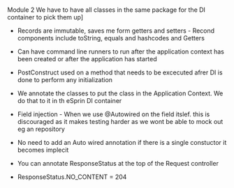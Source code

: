 ###
Module 2
We have to have all classes in the same package for the DI container to pick them up]
- Records are immutable, saves me form getters and setters - Recond components include toString, equals and hashcodes and Getters
- Can have command line runners to run after the application context has been created or after the application has started
- PostConstruct used on a method that needs to be excecuted afrer DI is done to perform any initialization
- We annotate the classes to put the class in the Application Context. We do that to it in th eSprin DI container
- Field injection - When we use @Autowired on the field itslef. this is discouraged as it makes testing harder as we wont be able to mock out eg an repository
- No need to add an Auto wired annotation if there is a single constuctor it becomes implecit

- You can annotate ResponseStatus at the top of the Request controller
- ResponseStatus.NO_CONTENT = 204
